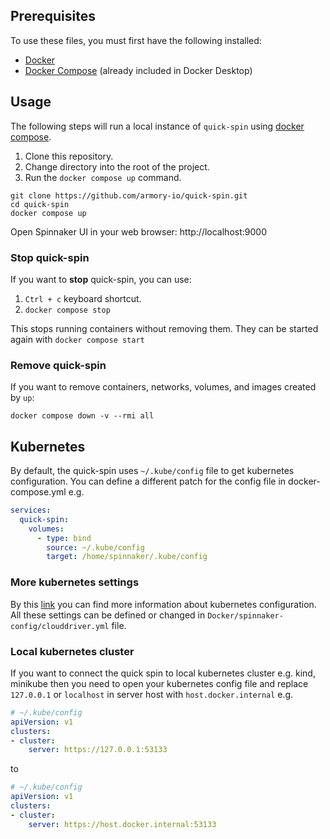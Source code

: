 ## Prerequisites

To use these files, you must first have the following installed:

- [Docker](https://docs.docker.com/get-docker/)
- [Docker Compose](https://docs.docker.com/compose/install/) (already included in Docker Desktop)

## Usage

The following steps will run a local instance of `quick-spin` using [docker compose](https://docs.docker.com/compose/).

1. Clone this repository.
2. Change directory into the root of the project.
3. Run the `docker compose up` command.

```shell
git clone https://github.com/armory-io/quick-spin.git
cd quick-spin
docker compose up
```

Open Spinnaker UI in your web browser: http://localhost:9000

### Stop quick-spin

If you want to **stop** quick-spin, you can use:

1. `Ctrl + c` keyboard shortcut.
2. `docker compose stop`

This stops running containers without removing them. They can be started again with `docker compose start`

### Remove quick-spin

If you want to remove containers, networks, volumes, and images created by `up`:

```
docker compose down -v --rmi all
```

## Kubernetes

By default, the quick-spin uses `~/.kube/config` file to get kubernetes configuration.
You can define a different patch for the config file in docker-compose.yml e.g.

```yaml
services:
  quick-spin:
    volumes:
      - type: bind
        source: ~/.kube/config
        target: /home/spinnaker/.kube/config
```

### More kubernetes settings

By this [link](https://docs.armory.io/armory-enterprise/installation/armory-operator/op-manifest-reference/providers/#kubernetes) you can find more information about
kubernetes configuration. All these settings can be defined or changed in `Docker/spinnaker-config/clouddriver.yml` file.

### Local kubernetes cluster

If you want to connect the quick spin to local kubernetes cluster e.g. kind, minikube then you need to open your kubernetes config file and
replace `127.0.0.1` or `localhost` in server host with `host.docker.internal` e.g.

```yaml
# ~/.kube/config
apiVersion: v1
clusters:
- cluster:
    server: https://127.0.0.1:53133
```

to

```yaml
# ~/.kube/config
apiVersion: v1
clusters:
- cluster:
    server: https://host.docker.internal:53133
```
